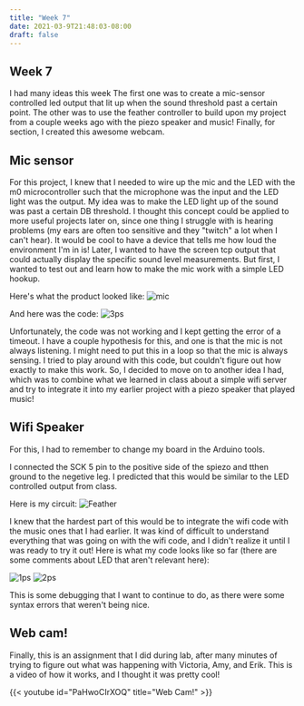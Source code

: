 ```yaml
---
title: "Week 7"
date: 2021-03-9T21:48:03-08:00
draft: false
---
```


## Week 7

I had many ideas this week The first one was to create a mic-sensor controlled led output that lit up when the sound threshold past a certain point.
The other was to use the feather controller to build upon my project from a couple weeks ago with the piezo speaker and music!
Finally, for section, I created this awesome webcam.

## Mic sensor
For this project, I knew that I needed to wire up the mic and the LED with the m0 microcontroller such that the microphone was the input and the LED light was the output. My idea was to make the LED light up of the sound was past a certain DB threshold. I thought this concept could be applied to more useful projects later on, since one thing I struggle with is hearing problems (my ears are often too sensitive and they "twitch" a lot when I can't hear). It would be cool to have a device that tells me how loud the environment I'm in is! Later, I wanted to have the screen tcp output that could actually display the specific sound level measurements. But first, I wanted to test out and learn how to make the mic work with a simple LED hookup.

Here's what the product looked like:
![mic](mic.jpg)

And here was the code:
![3ps](3ps.png)

Unfortunately, the code was not working and I kept getting the error of a timeout. I have a couple hypothesis for this, and one is that the mic is not always listening. I might need to put this in a loop so that the mic is always sensing. I tried to play around with this code, but couldn't figure out how exactly to make this work. So, I decided to move on to another idea I had, which was to combine what we learned in class about a simple wifi server and try to integrate it into my earlier project with a piezo speaker that played music!

## Wifi Speaker
For this, I had to remember to change my board in the Arduino tools.

I connected the SCK 5 pin to the positive side of the spiezo and tthen ground to the negetive leg. I predicted that this would be similar to the LED controlled output from class.

Here is my circuit:
![Feather](feather.jpg)

I knew that the hardest part of this would be to integrate the wifi code with the music ones that I had earlier. It was kind of difficult to understand everything that was going on with the wifi code, and I didn't realize it until I was ready to try it out! Here is what my code looks like so far (there are some comments about LED that aren't relevant here):

![1ps](1ps.png)
![2ps](2ps.png)

This is some debugging that I want to continue to do, as there were some syntax errors that weren't being nice.

## Web cam!

Finally, this is an assignment that I did during lab, after many minutes of trying to figure out what was happening with Victoria, Amy, and Erik. This is a video of how it works, and I thought it was pretty cool!

<!-- ![Chart](moving.MOV) -->
{{< youtube id="PaHwoCIrXOQ" title="Web Cam!" >}}

